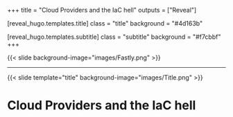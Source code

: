 +++
title = "Cloud Providers and the IaC hell"
outputs = ["Reveal"]

[reveal_hugo.templates.title]
class = "title"
background = "#4d163b"

[reveal_hugo.templates.subtitle]
class = "subtitle"
background = "#f7cbbf"
+++

{{< slide background-image="images/Fastly.png" >}}

---

{{< slide template="title" background-image="images/Title.png" >}}

# Cloud Providers and the IaC hell
